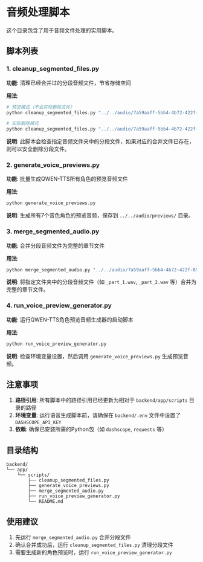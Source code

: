 # 音频处理脚本

这个目录包含了用于音频文件处理的实用脚本。

## 脚本列表

### 1. cleanup_segmented_files.py
**功能**: 清理已经合并过的分段音频文件，节省存储空间

**用法**:
```bash
# 预览模式（不会实际删除文件）
python cleanup_segmented_files.py "../../audio/7a59aaff-5bb4-4b72-422f-850a-e9aacc73baaa"

# 实际删除模式
python cleanup_segmented_files.py "../../audio/7a59aaff-5bb4-4b72-422f-850a-e9aacc73baaa" --delete
```

**说明**: 此脚本会检查指定音频文件夹中的分段文件，如果对应的合并文件已存在，则可以安全删除分段文件。

### 2. generate_voice_previews.py
**功能**: 批量生成QWEN-TTS所有角色的预览音频文件

**用法**:
```bash
python generate_voice_previews.py
```

**说明**: 生成所有7个音色角色的预览音频，保存到 `../../audio/previews/` 目录。

### 3. merge_segmented_audio.py
**功能**: 合并分段音频文件为完整的章节文件

**用法**:
```bash
python merge_segmented_audio.py "../../audio/7a59aaff-5bb4-4b72-422f-850a-e9aacc73baaa"
```

**说明**: 将指定文件夹中的分段音频文件（如 `_part_1.wav`, `_part_2.wav` 等）合并为完整的章节文件。

### 4. run_voice_preview_generator.py
**功能**: 运行QWEN-TTS角色预览音频生成器的启动脚本

**用法**:
```bash
python run_voice_preview_generator.py
```

**说明**: 检查环境变量设置，然后调用 `generate_voice_previews.py` 生成预览音频。

## 注意事项

1. **路径引用**: 所有脚本中的路径引用已经更新为相对于 `backend/app/scripts` 目录的路径
2. **环境变量**: 运行语音生成脚本前，请确保在 `backend/.env` 文件中设置了 `DASHSCOPE_API_KEY`
3. **依赖**: 确保已安装所需的Python包（如 `dashscope`, `requests` 等）

## 目录结构

```
backend/
└── app/
    └── scripts/
        ├── cleanup_segmented_files.py
        ├── generate_voice_previews.py
        ├── merge_segmented_audio.py
        ├── run_voice_preview_generator.py
        └── README.md
```

## 使用建议

1. 先运行 `merge_segmented_audio.py` 合并分段文件
2. 确认合并成功后，运行 `cleanup_segmented_files.py` 清理分段文件
3. 需要生成新的角色预览时，运行 `run_voice_preview_generator.py`
